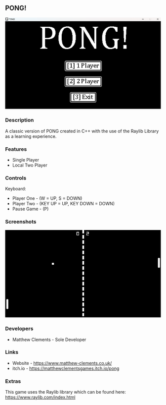 ## PONG!

![Main Menu Image](Game/README_IMAGES/MAIN_MENU.png)

### Description

A classic version of PONG created in C++ with the use of the Raylib Library as a learning experience. 

### Features

 - Single Player
 - Local Two Player

### Controls

Keyboard:
 - Player One - (W = UP, S = DOWN)
 - Player Two - (KEY UP = UP, KEY DOWN = DOWN)
 - Pause Game - (P)

### Screenshots

![Gameplay Image](Game/README_IMAGES/GAMEPLAY_ONE.png)

### Developers

 - Matthew Clements - Sole Developer

### Links
 - Website - https://www.matthew-clements.co.uk/ 
 - itch.io - https://matthewclementsgames.itch.io/pong

### Extras
This game uses the Raylib library which can be found here: https://www.raylib.com/index.html
